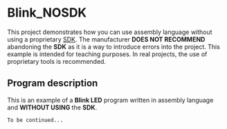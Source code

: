 Blink_NOSDK
===========
This project demonstrates how you can use assembly language without using a proprietary [SDK][picosdk]. The manufacturer **DOES NOT RECOMMEND** abandoning the **SDK** as it is a way to introduce errors into the project. This example is intended for teaching purposes. In real projects, the use of proprietary tools is recommended.

Program description
-------------------
This is an example of a **Blink LED** program written in assembly language and **WITHOUT USING** the **SDK**.  

`To be continued...`

[picosdk]:https://github.com/raspberrypi/pico-sdk.git
